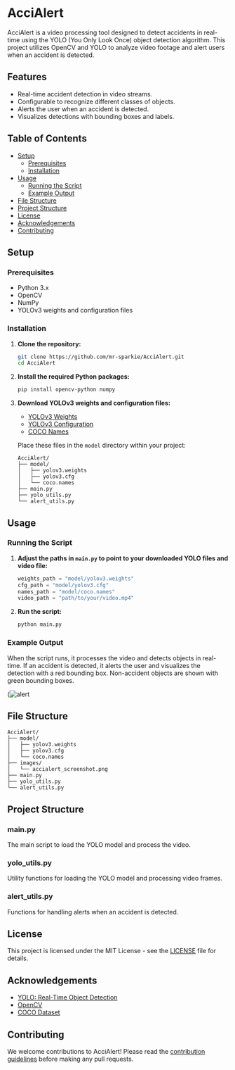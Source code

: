 # AcciAlert

AcciAlert is a video processing tool designed to detect accidents in real-time using the YOLO (You Only Look Once) object detection algorithm. This project utilizes OpenCV and YOLO to analyze video footage and alert users when an accident is detected.

## Features

- Real-time accident detection in video streams.
- Configurable to recognize different classes of objects.
- Alerts the user when an accident is detected.
- Visualizes detections with bounding boxes and labels.

## Table of Contents

- [Setup](#setup)
  - [Prerequisites](#prerequisites)
  - [Installation](#installation)
- [Usage](#usage)
  - [Running the Script](#running-the-script)
  - [Example Output](#example-output)
- [File Structure](#file-structure)
- [Project Structure](#project-structure)
- [License](#license)
- [Acknowledgements](#acknowledgements)
- [Contributing](#contributing)

## Setup

### Prerequisites

- Python 3.x
- OpenCV
- NumPy
- YOLOv3 weights and configuration files

### Installation

1. **Clone the repository:**

   ```sh
   git clone https://github.com/mr-sparkie/AcciAlert.git
   cd AcciAlert
   ```

2. **Install the required Python packages:**

   ```sh
   pip install opencv-python numpy
   ```

3. **Download YOLOv3 weights and configuration files:**

   - [YOLOv3 Weights](https://pjreddie.com/media/files/yolov3.weights)
   - [YOLOv3 Configuration](https://github.com/pjreddie/darknet/blob/master/cfg/yolov3.cfg)
   - [COCO Names](https://github.com/pjreddie/darknet/blob/master/data/coco.names)

   Place these files in the `model` directory within your project:
   ```
   AcciAlert/
   ├── model/
   │   ├── yolov3.weights
   │   ├── yolov3.cfg
   │   └── coco.names
   ├── main.py
   ├── yolo_utils.py
   └── alert_utils.py
   ```

## Usage

### Running the Script

1. **Adjust the paths in `main.py` to point to your downloaded YOLO files and video file:**

   ```python
   weights_path = "model/yolov3.weights"
   cfg_path = "model/yolov3.cfg"
   names_path = "model/coco.names"
   video_path = "path/to/your/video.mp4"
   ```

2. **Run the script:**

   ```sh
   python main.py
   ```

### Example Output

When the script runs, it processes the video and detects objects in real-time. If an accident is detected, it alerts the user and visualizes the detection with a red bounding box. Non-accident objects are shown with green bounding boxes.

(![alert ](https://github.com/mr-sparkie/AcciAlert/assets/129316005/bed19ad1-8d8d-4fc8-93c5-d4e245ccc34e)


## File Structure

```
AcciAlert/
├── model/
│   ├── yolov3.weights
│   ├── yolov3.cfg
│   └── coco.names
├── images/
│   └── accialert_screenshot.png
├── main.py
├── yolo_utils.py
└── alert_utils.py
```

## Project Structure

### main.py

The main script to load the YOLO model and process the video.

### yolo_utils.py

Utility functions for loading the YOLO model and processing video frames.

### alert_utils.py

Functions for handling alerts when an accident is detected.

## License

This project is licensed under the MIT License - see the [LICENSE](LICENSE) file for details.

## Acknowledgements

- [YOLO: Real-Time Object Detection](https://pjreddie.com/darknet/yolo/)
- [OpenCV](https://opencv.org/)
- [COCO Dataset](https://cocodataset.org/)

## Contributing

We welcome contributions to AcciAlert! Please read the [contribution guidelines](CONTRIBUTING.md) before making any pull requests.

```

